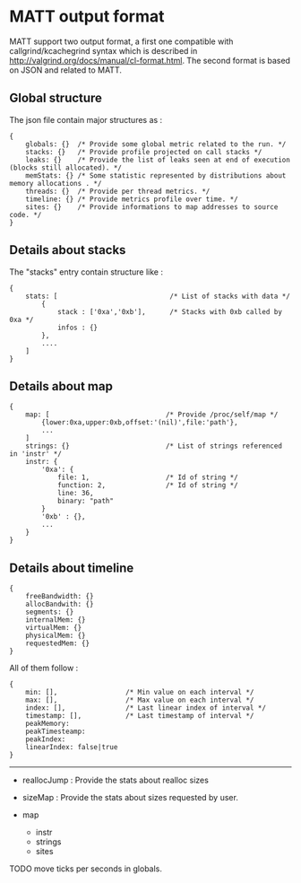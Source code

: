 MATT output format
==================

MATT support two output format, a first one compatible with callgrind/kcachegrind syntax
which is described in http://valgrind.org/docs/manual/cl-format.html. The second format
is based on JSON and related to MATT.

Global structure
----------------

The json file contain major structures as :

	{
		globals: {}  /* Provide some global metric related to the run. */
		stacks: {}   /* Provide profile projected on call stacks */
		leaks: {}    /* Provide the list of leaks seen at end of execution (blocks still allocated). */
		memStats: {} /* Some statistic represented by distributions about memory allocations . */
		threads: {}  /* Provide per thread metrics. */
		timeline: {} /* Provide metrics profile over time. */
		sites: {}    /* Provide informations to map addresses to source code. */
	}

Details about stacks
--------------------

The "stacks" entry contain structure like :

	{
		stats: [                            /* List of stacks with data */
			{
				stack : ['0xa','0xb'],      /* Stacks with 0xb called by 0xa */
				infos : {}
			},
			....
		]
	}

Details about map
-----------------

	{
		map: [                             /* Provide /proc/self/map */
			{lower:0xa,upper:0xb,offset:'(nil)',file:'path'},
			...
		]
		strings: {}                        /* List of strings referenced in 'instr' */
		instr: {
			'0xa': {
				file: 1,                   /* Id of string */
				function: 2,               /* Id of string */
				line: 36,
				binary: "path"
			}
			'0xb' : {},
			...
		}
	}


Details about timeline
----------------------

	{
		freeBandwidth: {}
		allocBandwith: {}
		segments: {}
		internalMem: {}
		virtualMem: {}
		physicalMem: {}
		requestedMem: {}
	}
	
All of them follow :

	{
		min: [],                 /* Min value on each interval */
		max: [],                 /* Max value on each interval */
		index: [],               /* Last linear index of interval */
		timestamp: [],           /* Last timestamp of interval */
		peakMemory:
		peakTimesteamp:
		peakIndex:
		linearIndex: false|true
	}

_______________________________________________________________
 - reallocJump : Provide the stats about realloc sizes
 - sizeMap : Provide the stats about sizes requested by user.
 
 - map
	- instr
	- strings
	- sites
 
TODO move ticks per seconds in globals.